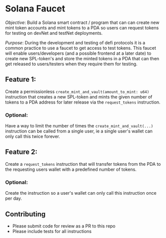 # Solana Faucet 

*Objective*: Build a Solana smart contract / program that can can create new mint token accounts and mint tokens to a PDA so users can request tokens for testing on devNet and testNet deployments. 

*Purpose*: During the development and testing of defi protocols it is a common practice to use a faucet to get access to test tokens. This faucet will enable users/developers (and a possible frontend at a later date) to create new SPL-token's and store the minted tokens in a PDA that can then get released to users/testers when they require them for testing. 

## Feature 1:

Create a permissionless `create_mint_and_vault(amount_to_mint: u64)` instruction that creates a new SPL-token and mints the given number of tokens to a PDA address for later release via the `request_tokens` instruction. 

### Optional: 

Have a way to limit the number of times the `create_mint_and_vault(...)` instruction can be called from a single user, ie a single user's wallet can only call this twice forever.  

## Feature 2: 

Create a `request_tokens` instruction that will transfer tokens from the PDA to the requesting users wallet with a predefined number of tokens. 

### Optional: 

Create the instruction so a user's wallet can only call this instruction once per day. 


## Contributing 

* Please submit code for review as a PR to this repo
* Please include tests for all instructions  